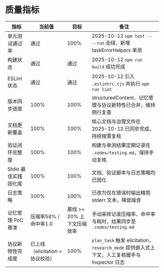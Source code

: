# 质量指标

| 指标 | 当前值 | 目标 | 备注 |
| --- | --- | --- | --- |
| 单元测试通过率 | 通过 | 100% | 2025-10-12 `npm test -- --run` 全绿，新增 taskErrorHelpers 单测 |
| 构建状态 | 通过 | 通过 | 2025-10-12 `npm run build` 成功完成 |
| ESLint 状态 | 通过 | 通过 | 2025-10-12 引入 `.eslintrc.cjs` 并执行 `npm run lint` |
| 版本同步进度 | 100% | 100% | structuredContent、记忆管理与协议新特性已合并，维持例行复查 |
| 文档更新覆盖 | 100% | 100% | 核心文档与治理文件在 2025-10-12 已同步完成，持续按需复核 |
| 验证闭环完整度 | 100% | 100% | 构建与单测结果定期记录在 `.codex/testing.md`，保持手动复核 |
| Stdio 最佳实践固化度 | 100% | 100% | 文档、验证脚本与日志策略均已固化 |
| 日志策略 | 100% | 100% | 已改为仅在错误时输出精简 stderr 文本，降低噪音 |
| 记忆管理 PoC 基准 | 压缩率58% / 命中率1.0 | 基线 >= 20% 上下文压缩效率 | 手动采样记录压缩率、命中率与耗时，结果同步至 `.codex/testing.md` |
| 协议新特性完成度 | 已上线（elicitation + 协议校验） | 100% | `plan_task` 触发 elicitation，`research_mode` 提供嵌入式上下文，人工复核握手与 Inspector 日志 |
